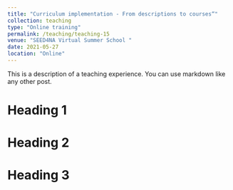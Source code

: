 ```yaml
---
title: "Curriculum implementation - From descriptions to courses“"
collection: teaching
type: "Online training"
permalink: /teaching/teaching-15
venue: "SEED4NA Virtual Summer School "
date: 2021-05-27
location: "Online"
---
```


This is a description of a teaching experience. You can use markdown like any other post.

Heading 1
======

Heading 2
======

Heading 3
======
